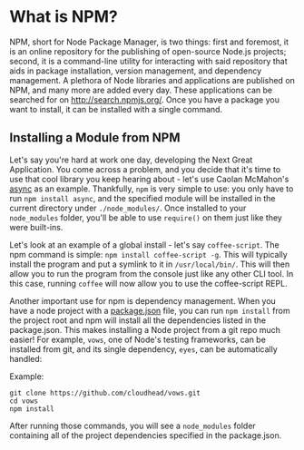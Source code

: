 # What is NPM?

NPM, short for Node Package Manager, is two things: first and foremost, it is an online repository for the publishing of open-source Node.js projects; second, it is a command-line utility for interacting with said repository that aids in package installation, version management, and dependency management.  A plethora of Node libraries and applications are published on NPM, and many more are added every day. These applications can be searched for on http://search.npmjs.org/. Once you have a package you want to install, it can be installed with a single command.

## Installing a Module from NPM

Let's say you're hard at work one day, developing the Next Great Application.  You come across a problem, and you decide that it's time to use that cool library you keep hearing about - let's use Caolan McMahon's [async](http://github.com/caolan/async) as an example. Thankfully, `npm` is very simple to use: you only have to run `npm install async`, and the specified module will be installed in the current directory under `./node_modules/`.  Once installed to your `node_modules` folder, you'll be able to use `require()` on them just like they were built-ins.

Let's look at an example of a global install - let's say `coffee-script`. The npm command is simple: `npm install coffee-script -g`. This will typically install the program and put a symlink to it in `/usr/local/bin/`.  This will then allow you to run the program from the console just like any other CLI tool.  In this case, running `coffee` will now allow you to use the coffee-script REPL.

Another important use for npm is dependency management.  When you have a node project with a [package.json](/articles/getting-started/npm/what-is-the-file-package-json) file, you can run `npm install` from the project root and npm will install all the dependencies listed in the package.json. This makes installing a Node project from a git repo much easier! For example, `vows`, one of Node's testing frameworks, can be installed from git, and its single dependency, `eyes`, can be automatically handled:

Example:

    git clone https://github.com/cloudhead/vows.git
    cd vows
    npm install

After running those commands, you will see a `node_modules` folder containing all of the project dependencies specified in the package.json.
